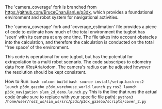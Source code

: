 The 'camera_coverage' fork is branched from https://github.com/BruceChanJianLe/p3dx, which provides a foundational environment and robot system for navigational activities. 

The 'camera_coverage' fork and 'coverage_estimation' file provides a piece of code to estimate how much of the total environment the tugbot has 'seen' with its camera at any one time. The file takes into account obstacles into the calculation, and therefore the calculation is conducted on the total 'free space' of the environment. 

This code is operational for one tugbot, but has the potential for extrapolation to a multi robot scenario. The code subscripes to odometry data from /RosAria/odom. The camera's radius can be adjusted however the resolution should be kept consistent. 


How to Run:
```bash colcon build```
```bash source install/setup.bash```
```ros2 launch p3dx_gazebo p3dx_warehouse_world.launch.py```
```ros2 launch p3dx_navigation slam_2d_demo.launch.py```
This is the line that runs the actual code (make sure to replace with your specific file path): 
```python3 /home/user/ros2_ws/sim_ws/src/p3dx/p3dx_gazebo/scripts/cover_2.py```
